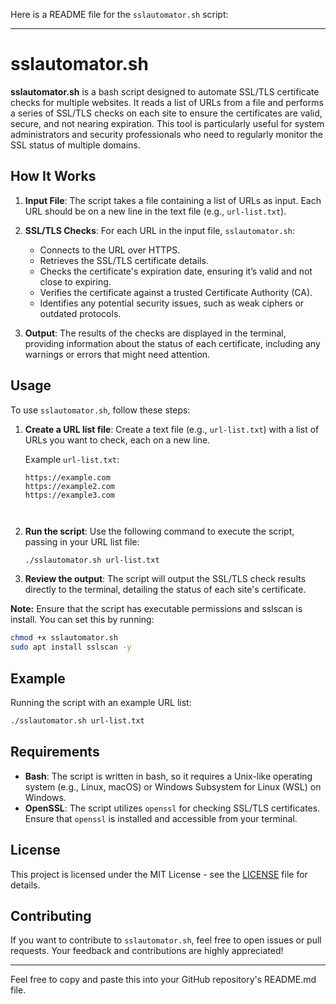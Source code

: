 Here is a README file for the `sslautomator.sh` script:

---

# sslautomator.sh

**sslautomator.sh** is a bash script designed to automate SSL/TLS certificate checks for multiple websites. It reads a list of URLs from a file and performs a series of SSL/TLS checks on each site to ensure the certificates are valid, secure, and not nearing expiration. This tool is particularly useful for system administrators and security professionals who need to regularly monitor the SSL status of multiple domains.

## How It Works

1. **Input File**: The script takes a file containing a list of URLs as input. Each URL should be on a new line in the text file (e.g., `url-list.txt`).

2. **SSL/TLS Checks**: For each URL in the input file, `sslautomator.sh`:
   - Connects to the URL over HTTPS.
   - Retrieves the SSL/TLS certificate details.
   - Checks the certificate's expiration date, ensuring it’s valid and not close to expiring.
   - Verifies the certificate against a trusted Certificate Authority (CA).
   - Identifies any potential security issues, such as weak ciphers or outdated protocols.

3. **Output**: The results of the checks are displayed in the terminal, providing information about the status of each certificate, including any warnings or errors that might need attention.

## Usage

To use `sslautomator.sh`, follow these steps:

1. **Create a URL list file**: Create a text file (e.g., `url-list.txt`) with a list of URLs you want to check, each on a new line.

   Example `url-list.txt`:
   ```
   https://example.com
   https://example2.com
   https://example3.com


   
   ```

2. **Run the script**: Use the following command to execute the script, passing in your URL list file:

   ```bash
   ./sslautomator.sh url-list.txt
   ```

3. **Review the output**: The script will output the SSL/TLS check results directly to the terminal, detailing the status of each site's certificate.

**Note:** Ensure that the script has executable permissions and sslscan is install. You can set this by running:

```bash
chmod +x sslautomator.sh
sudo apt install sslscan -y
```

## Example

Running the script with an example URL list:

```bash
./sslautomator.sh url-list.txt
```

## Requirements

- **Bash**: The script is written in bash, so it requires a Unix-like operating system (e.g., Linux, macOS) or Windows Subsystem for Linux (WSL) on Windows.
- **OpenSSL**: The script utilizes `openssl` for checking SSL/TLS certificates. Ensure that `openssl` is installed and accessible from your terminal.

## License

This project is licensed under the MIT License - see the [LICENSE](LICENSE) file for details.

## Contributing

If you want to contribute to `sslautomator.sh`, feel free to open issues or pull requests. Your feedback and contributions are highly appreciated!

---

Feel free to copy and paste this into your GitHub repository's README.md file.
